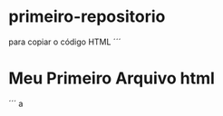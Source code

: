 # primeiro-repositorio

para copiar o código HTML
´´´
<html>
  <h1>Meu Primeiro Arquivo html</h1>
</html>
´´´
a
